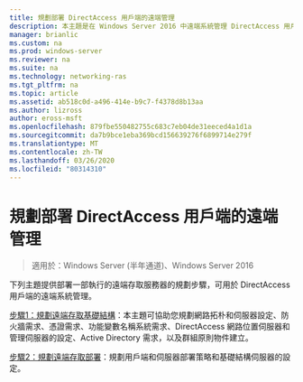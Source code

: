```yaml
---
title: 規劃部署 DirectAccess 用戶端的遠端管理
description: 本主題是在 Windows Server 2016 中遠端系統管理 DirectAccess 用戶端指南的一部分。
manager: brianlic
ms.custom: na
ms.prod: windows-server
ms.reviewer: na
ms.suite: na
ms.technology: networking-ras
ms.tgt_pltfrm: na
ms.topic: article
ms.assetid: ab518c0d-a496-414e-b9c7-f4378d8b13aa
ms.author: lizross
author: eross-msft
ms.openlocfilehash: 879fbe550482755c683c7eb04de31eeced4a1d1a
ms.sourcegitcommit: da7b9bce1eba369bcd156639276f6899714e279f
ms.translationtype: MT
ms.contentlocale: zh-TW
ms.lasthandoff: 03/26/2020
ms.locfileid: "80314310"
---
```

# <a name="plan-deployment-for-remote-management-of-directaccess-clients"></a>規劃部署 DirectAccess 用戶端的遠端管理

>適用於：Windows Server (半年通道)、Windows Server 2016

下列主題提供部署一部執行的遠端存取服務器的規劃步驟，可用於 DirectAccess 用戶端的遠端系統管理。  
  
[步驟1：規劃遠端存取基礎結構](Step-1-Plan-the-Remote-Access-Infrastructure.md)：本主題可協助您規劃網路拓朴和伺服器設定、防火牆需求、憑證需求、功能變數名稱系統需求、DirectAccess 網路位置伺服器和管理伺服器的設定、Active Directory 需求，以及群組原則物件建立。  
  
[步驟2：規劃遠端存取部署](Step-2-Plan-the-Remote-Access-Deployment.md)：規劃用戶端和伺服器部署策略和基礎結構伺服器的設定。  

  


